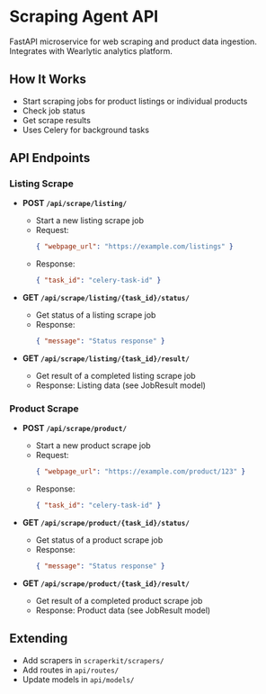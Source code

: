 
# Scraping Agent API

FastAPI microservice for web scraping and product data ingestion. Integrates with Wearlytic analytics platform.

## How It Works

- Start scraping jobs for product listings or individual products
- Check job status
- Get scrape results
- Uses Celery for background tasks

## API Endpoints

### Listing Scrape

- **POST `/api/scrape/listing/`**
  - Start a new listing scrape job
  - Request:
    ```json
    { "webpage_url": "https://example.com/listings" }
    ```
  - Response:
    ```json
    { "task_id": "celery-task-id" }
    ```

- **GET `/api/scrape/listing/{task_id}/status/`**
  - Get status of a listing scrape job
  - Response:
    ```json
    { "message": "Status response" }
    ```

- **GET `/api/scrape/listing/{task_id}/result/`**
  - Get result of a completed listing scrape job
  - Response: Listing data (see JobResult model)

### Product Scrape

- **POST `/api/scrape/product/`**
  - Start a new product scrape job
  - Request:
    ```json
    { "webpage_url": "https://example.com/product/123" }
    ```
  - Response:
    ```json
    { "task_id": "celery-task-id" }
    ```

- **GET `/api/scrape/product/{task_id}/status/`**
  - Get status of a product scrape job
  - Response:
    ```json
    { "message": "Status response" }
    ```

- **GET `/api/scrape/product/{task_id}/result/`**
  - Get result of a completed product scrape job
  - Response: Product data (see JobResult model)

## Extending

- Add scrapers in `scraperkit/scrapers/`
- Add routes in `api/routes/`
- Update models in `api/models/`